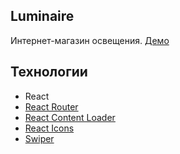 ## Luminaire
Интернет-магазин освещения.
[Демо](https://luminous-tanuki-517cba.netlify.app/)

## Технологии

* React
* [React Router](https://reactrouter.com/)
* [React Content Loader](https://skeletonreact.com/)
* [React Icons](https://react-icons.github.io/react-icons/)
* [Swiper](https://swiperjs.com/)

